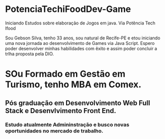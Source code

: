 # PotenciaTechiFoodDev-Game
Iniciando Estudos sobre elaboração de Jogos em java.  Via Potência Tech Ifood

Sou Gebson Silva, tenho 33 anos, sou natural de Recife-PE e etou iniciando uma nova jornada ao desenvolvimento de Games via Java Script. 
Espero poder desenvolver minhas habilidades com êxito e assim poder concluir a trlha proposta pela DIO. 


# SOu Formado em Gestão em Turismo, tenho MBA em Comex.
## Pós graduação em Desenvolvimento Web Full Stack e Desenvlvimento Front End. 
### Estudo atualmente Admininstração e busco novas oportunidades no mercado de trabalho. 

